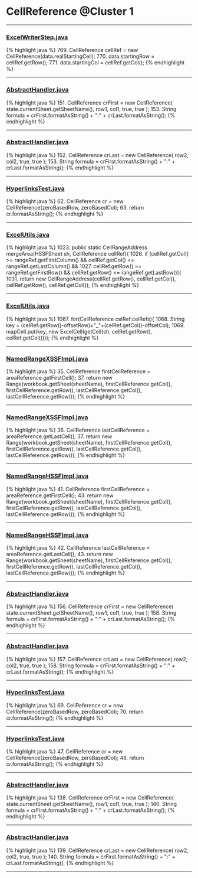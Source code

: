 # CellReference @Cluster 1

***

### [ExcelWriterStep.java](https://searchcode.com/codesearch/view/42462258/)
{% highlight java %}
769. CellReference cellRef = new CellReference(data.realStartingCell);
770. data.startingRow = cellRef.getRow();
771. data.startingCol = cellRef.getCol();
{% endhighlight %}

***

### [AbstractHandler.java](https://searchcode.com/codesearch/view/122565168/)
{% highlight java %}
151. CellReference crFirst = new CellReference( state.currentSheet.getSheetName(), row1, col1, true, true );
153. String formula = crFirst.formatAsString() + ":" + crLast.formatAsString();
{% endhighlight %}

***

### [AbstractHandler.java](https://searchcode.com/codesearch/view/122565168/)
{% highlight java %}
152. CellReference crLast = new CellReference( row2, col2, true, true );
153. String formula = crFirst.formatAsString() + ":" + crLast.formatAsString();
{% endhighlight %}

***

### [HyperlinksTest.java](https://searchcode.com/codesearch/view/122565050/)
{% highlight java %}
62. CellReference cr = new CellReference(zeroBasedRow, zeroBasedCol);
63. return cr.formatAsString();
{% endhighlight %}

***

### [ExcelUtils.java](https://searchcode.com/codesearch/view/60212069/)
{% highlight java %}
1023. public static CellRangeAddress  mergeArea(HSSFSheet sh, CellReference cellRef){
1026.     if (cellRef.getCol() >= rangeRef.getFirstColumn()  && cellRef.getCol() <= rangeRef.getLastColumn() &&
1027.       cellRef.getRow() >= rangeRef.getFirstRow()  && cellRef.getRow() <= rangeRef.getLastRow()){
1031.   return new CellRangeAddress(cellRef.getRow(), cellRef.getCol(), cellRef.getRow(), cellRef.getCol());
{% endhighlight %}

***

### [ExcelUtils.java](https://searchcode.com/codesearch/view/60212069/)
{% highlight java %}
1067. for(CellReference celRef:celRefs){
1068.   String key =  (celRef.getRow()-offsetRow)+"_"+(celRef.getCol()-offsetCol);
1069.   mapCell.put(key, new ExcelCell(getCell(sh, celRef.getRow(), celRef.getCol())));
{% endhighlight %}

***

### [NamedRangeXSSFImpl.java](https://searchcode.com/codesearch/view/72854588/)
{% highlight java %}
35. CellReference firstCellReference = areaReference.getFirstCell();
37. return new Range(workbook.getSheet(sheetName), firstCellReference.getCol(), firstCellReference.getRow(), lastCellReference.getCol(), lastCellReference.getRow());
{% endhighlight %}

***

### [NamedRangeXSSFImpl.java](https://searchcode.com/codesearch/view/72854588/)
{% highlight java %}
36. CellReference lastCellReference = areaReference.getLastCell();
37. return new Range(workbook.getSheet(sheetName), firstCellReference.getCol(), firstCellReference.getRow(), lastCellReference.getCol(), lastCellReference.getRow());
{% endhighlight %}

***

### [NamedRangeHSSFImpl.java](https://searchcode.com/codesearch/view/72854613/)
{% highlight java %}
41. CellReference firstCellReference = areaReference.getFirstCell();
43. return new Range(workbook.getSheet(sheetName), firstCellReference.getCol(), firstCellReference.getRow(), lastCellReference.getCol(), lastCellReference.getRow());
{% endhighlight %}

***

### [NamedRangeHSSFImpl.java](https://searchcode.com/codesearch/view/72854613/)
{% highlight java %}
42. CellReference lastCellReference = areaReference.getLastCell();
43. return new Range(workbook.getSheet(sheetName), firstCellReference.getCol(), firstCellReference.getRow(), lastCellReference.getCol(), lastCellReference.getRow());
{% endhighlight %}

***

### [AbstractHandler.java](https://searchcode.com/codesearch/view/64530955/)
{% highlight java %}
156. CellReference crFirst = new CellReference( state.currentSheet.getSheetName(), row1, col1, true, true );
158. String formula = crFirst.formatAsString() + ":" + crLast.formatAsString();
{% endhighlight %}

***

### [AbstractHandler.java](https://searchcode.com/codesearch/view/64530955/)
{% highlight java %}
157. CellReference crLast = new CellReference( row2, col2, true, true );
158. String formula = crFirst.formatAsString() + ":" + crLast.formatAsString();
{% endhighlight %}

***

### [HyperlinksTest.java](https://searchcode.com/codesearch/view/64531339/)
{% highlight java %}
69. CellReference cr = new CellReference(zeroBasedRow, zeroBasedCol);
70. return cr.formatAsString();
{% endhighlight %}

***

### [HyperlinksTest.java](https://searchcode.com/codesearch/view/126772645/)
{% highlight java %}
47. CellReference cr = new CellReference(zeroBasedRow, zeroBasedCol);
48. return cr.formatAsString();
{% endhighlight %}

***

### [AbstractHandler.java](https://searchcode.com/codesearch/view/126772718/)
{% highlight java %}
138. CellReference crFirst = new CellReference( state.currentSheet.getSheetName(), row1, col1, true, true );
140. String formula = crFirst.formatAsString() + ":" + crLast.formatAsString();
{% endhighlight %}

***

### [AbstractHandler.java](https://searchcode.com/codesearch/view/126772718/)
{% highlight java %}
139. CellReference crLast = new CellReference( row2, col2, true, true );
140. String formula = crFirst.formatAsString() + ":" + crLast.formatAsString();
{% endhighlight %}

***

